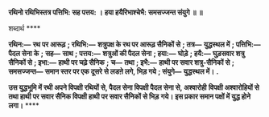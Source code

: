 **रथिनो रथिभिस्तत्र पत्तिभि: सह पत्तय: ।** **हया हयैरिभाश्चेभै: समसज्जन्त संयुगे ॥ ॥** 

शब्दार्थ **** 

**रथिन:—** **रथ पर आरूढ़** **; रथिभि:—** **शत्रुपक्ष के रथ पर आरूढ़ सैनिकों से** **; तत्र—** **युद्धस्थल में** **; पत्तिभि:—** **पैदल सेना के** **;** **सह—** **साथ** **; पत्तय:—** **शत्रुओं की पैदल सेना** **; हया:—** **घोड़े** **; हयै:—** **घुड़सवार शत्रु सैनिकों से** **; इभा:—** **हाथी पर चढ़े सैनिक** **;** **च—** **तथा** **; इभै:—** **हाथी पर सवार शत्रु-सैनिकों से** **; समसज्जन्त—** **समान स्तर पर एक दूसरे से लडऩे लगे, भिड़ गये** **; संयुगे—** **युद्धस्थल में।** **.** 

**उस युद्धभूमि में रथी अपने विपक्षी रथियों से, पैदल सेना विपक्षी पैदल सेना से, अश्वारोही** **विपक्षी अश्वारोहियों से तथा हाथी पर सवार सैनिक विपक्षी हाथी पर सवार सैनिकों से भिड़** **गये। इस प्रकार समान पक्षों में युद्ध होने लगा।** **** 